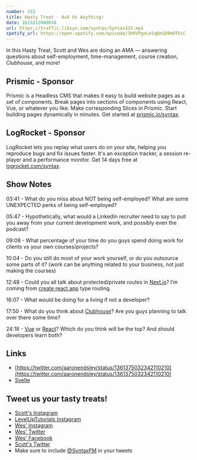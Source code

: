 ```yaml
---
number: 333
title: Hasty Treat - Ask Us Anything!
date: 1615212000016
url: https://traffic.libsyn.com/syntax/Syntax333.mp3
spotify_url: https://open.spotify.com/episode/3HXVPgoLe5q6mSO9mUTViC
---
```


In this Hasty Treat, Scott and Wes are doing an AMA — answering questions about self-employment, time-management, course creation, Clubhouse, and more!

## Prismic - Sponsor
Prismic is a Headless CMS that makes it easy to build website pages as a set of components. Break pages into sections of components using React, Vue, or whatever you like. Make corresponding Slices in Prismic. Start building pages dynamically in minutes. Get started at [prismic.io/syntax](https://prismic.io/syntax).

## LogRocket - Sponsor
LogRocket lets you replay what users do on your site, helping you reproduce bugs and fix issues faster. It's an exception tracker, a session re-player and a performance monitor. Get 14 days free at [logrocket.com/syntax](https://logrocket.com/syntax).

## Show Notes
03:41 - What do you miss about NOT being self-employed? What are some UNEXPECTED perks of being self-employed?

05:47 - Hypothetically, what would a LinkedIn recruiter need to say to pull you away from your current development work, and possibly even the podcast?

09:08 - What percentage of your time do you guys spend doing work for clients vs your own courses/projects?

10:04 - Do you still do most of your work yourself, or do you outsource some parts of it? (work can be anything related to your business, not just making the courses)

12:48 - Could you all talk about protected/private routes in [Next.js](https://nextjs.org/)? I’m coming from [create react app](https://reactjs.org/docs/create-a-new-react-app.html) type routing.

16:07 - What would be doing for a living if not a developer?

17:50 - What do you think about [Clubhouse](https://www.joinclubhouse.com/)? Are you guys planning to talk over there some time?

24:18 - [Vue](https://vuejs.org/) or [React](https://reactjs.org/)? Which do you think will be the top? And should developers learn both?

## Links
* [https://twitter.com/aaronendsley/status/1361375032342110210](https://twitter.com/aaronendsley/status/1361375032342110210)
* [Svelte](https://svelte.dev/)

## Tweet us your tasty treats!
* [Scott's Instagram](https://www.instagram.com/stolinski/)
* [LevelUpTutorials Instagram](https://www.instagram.com/LevelUpTutorials/)
* [Wes' Instagram](https://www.instagram.com/wesbos/)
* [Wes' Twitter](https://twitter.com/wesbos)
* [Wes' Facebook](https://www.facebook.com/wesbos.developer)
* [Scott's Twitter](https://twitter.com/stolinski)
* Make sure to include [@SyntaxFM](https://twitter.com/SyntaxFM) in your tweets